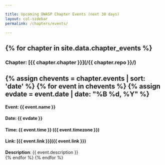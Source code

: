 ```yaml
---

title: Upcoming OWASP Chapter Events (next 30 days)
layout: col-sidebar
permalink: /chapters/events/

---
```


{% for chapter in site.data.chapter_events %}
---
### Chapter: [{{ chapter.chapter }}](/{{ chapter.repo }}/)
{% assign chevents = chapter.events | sort: 'date' %} 
{% for event in chevents %}
{% assign evdate = event.date | date: "%B %d, %Y" %}
---
#### Event: {{ event.name }}
#### Date: {{ evdate }}
#### Time: {{ event.time }} ({{ event.timezone }})
#### Link: [{{ event.link }}]({{ event.link }})
<div>
<strong>Description</strong>: {{ event.description }}
</div>
{% endfor %}
{% endfor %}
